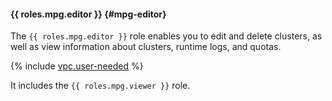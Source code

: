 #### {{ roles.mpg.editor }} {#mpg-editor}

The `{{ roles.mpg.editor }}` role enables you to edit and delete clusters, as well as view information about clusters, runtime logs, and quotas.

{% include [vpc.user-needed](vpc.user-needed.md) %}

It includes the `{{ roles.mpg.viewer }}` role.

